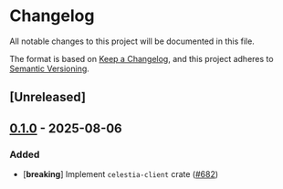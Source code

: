 # Changelog

All notable changes to this project will be documented in this file.

The format is based on [Keep a Changelog](https://keepachangelog.com/en/1.0.0/),
and this project adheres to [Semantic Versioning](https://semver.org/spec/v2.0.0.html).

## [Unreleased]

## [0.1.0](https://github.com/eigerco/lumina/releases/tag/celestia-client-v0.1.0) - 2025-08-06

### Added

- [**breaking**] Implement `celestia-client` crate ([#682](https://github.com/eigerco/lumina/pull/682))
